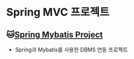# Spring MVC 프로젝트

## :cat:[Spring Mybatis Project](https://github.com/MarcioAhn/Biz_Spring_2022_505/tree/master/SpMVC_003_SchoolV5)
* Spring과 Mybatis를 사용한 DBMS 연동 프로젝트
